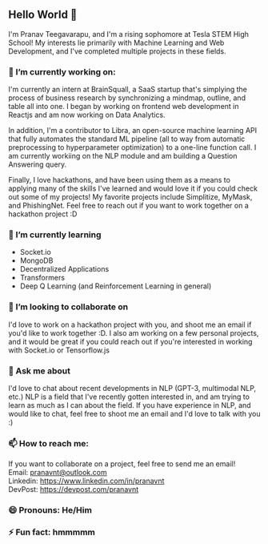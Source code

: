 ## Hello World 👋

I'm Pranav Teegavarapu, and I'm a rising sophomore at Tesla STEM High School! My interests lie primarily with Machine Learning and Web Development, and I've completed multiple projects in these fields. 

### 🔭 I’m currently working on:
I'm currently an intern at BrainSquall, a SaaS startup that's simplying the process of business research by synchronizing a mindmap, outline, and table all into one. I began by working on frontend web development in Reactjs and am now working on Data Analytics.

In addition, I'm a contributor to Libra, an open-source machine learning API that fully automates the standard ML pipeline (all to way from automatic preprocessing to hyperparameter optimization) to a one-line function call. I am currently workiing on the NLP module and am building a Question Answering query.

Finally, I love hackathons, and have been using them as a means to applying many of the skills I've learned and would love it if you could check out some of my projects! My favorite projects include Simplitize, MyMask, and PhishingNet. Feel free to reach out if you want to work together on a hackathon project :D

### 🌱 I’m currently learning
- Socket.io
- MongoDB
- Decentralized Applications
- Transformers
- Deep Q Learning (and Reinforcement Learning in general)

### 👯 I’m looking to collaborate on 
I'd love to work on a hackathon project with you, and shoot me an email if you'd like to work together :D. I also am working on a few personal projects, and it would be great if you could reach out if you're interested in working with Socket.io or Tensorflow.js 

### 💬 Ask me about
I'd love to chat about recent developments in NLP (GPT-3, multimodal NLP, etc.) NLP is a field that I've recently gotten interested in, and am trying to learn as much as I can about the field. If you have experience in NLP, and would like to chat, feel free to shoot me an email and I'd love to talk with you :)  

### 📫 How to reach me: 
If you want to collaborate on a project, feel free to send me an email!  
Email: pranavnt@outlook.com  
Linkedin: https://www.linkedin.com/in/pranavnt  
DevPost: https://devpost.com/pranavnt  

### 😄 Pronouns: He/Him
### ⚡ Fun fact: hmmmmm
